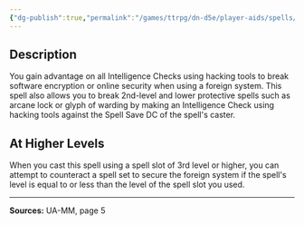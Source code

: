 ```yaml
---
{"dg-publish":true,"permalink":"/games/ttrpg/dn-d5e/player-aids/spells/level-2/arcane-hacking-ua/","tags":["ttrpg/dnd/5e","verbal","somatic","material","concentration","spell"],"noteIcon":""}
---
```



## Description
You gain advantage on all Intelligence Checks using hacking tools to break software encryption or online security when using a foreign system.
This spell also allows you to break 2nd-level and lower protective spells such as arcane lock or glyph of warding by making an Intelligence Check using hacking tools against the Spell Save DC of the spell's caster.

## At Higher Levels
When you cast this spell using a spell slot of 3rd level or higher, you can attempt to counteract a spell set to secure the foreign system if the spell's level is equal to or less than the level of the spell slot you used.

---

**Sources:** UA-MM, page 5
